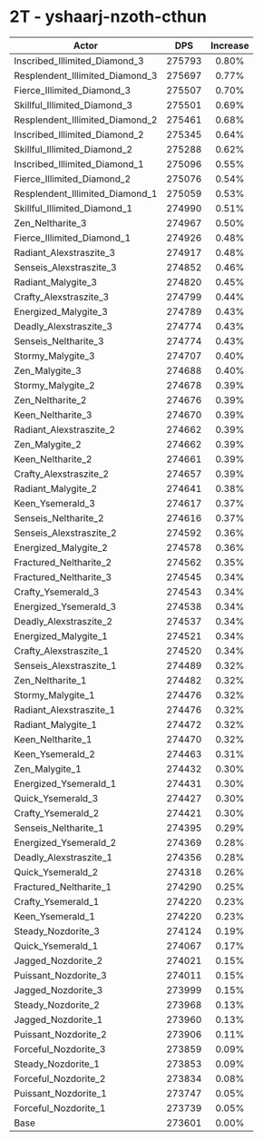 # 2T - yshaarj-nzoth-cthun
| Actor | DPS | Increase |
|---|:---:|:---:|
|Inscribed_Illimited_Diamond_3|275793|0.80%|
|Resplendent_Illimited_Diamond_3|275697|0.77%|
|Fierce_Illimited_Diamond_3|275507|0.70%|
|Skillful_Illimited_Diamond_3|275501|0.69%|
|Resplendent_Illimited_Diamond_2|275461|0.68%|
|Inscribed_Illimited_Diamond_2|275345|0.64%|
|Skillful_Illimited_Diamond_2|275288|0.62%|
|Inscribed_Illimited_Diamond_1|275096|0.55%|
|Fierce_Illimited_Diamond_2|275076|0.54%|
|Resplendent_Illimited_Diamond_1|275059|0.53%|
|Skillful_Illimited_Diamond_1|274990|0.51%|
|Zen_Neltharite_3|274967|0.50%|
|Fierce_Illimited_Diamond_1|274926|0.48%|
|Radiant_Alexstraszite_3|274917|0.48%|
|Senseis_Alexstraszite_3|274852|0.46%|
|Radiant_Malygite_3|274820|0.45%|
|Crafty_Alexstraszite_3|274799|0.44%|
|Energized_Malygite_3|274789|0.43%|
|Deadly_Alexstraszite_3|274774|0.43%|
|Senseis_Neltharite_3|274774|0.43%|
|Stormy_Malygite_3|274707|0.40%|
|Zen_Malygite_3|274688|0.40%|
|Stormy_Malygite_2|274678|0.39%|
|Zen_Neltharite_2|274676|0.39%|
|Keen_Neltharite_3|274670|0.39%|
|Radiant_Alexstraszite_2|274662|0.39%|
|Zen_Malygite_2|274662|0.39%|
|Keen_Neltharite_2|274661|0.39%|
|Crafty_Alexstraszite_2|274657|0.39%|
|Radiant_Malygite_2|274641|0.38%|
|Keen_Ysemerald_3|274617|0.37%|
|Senseis_Neltharite_2|274616|0.37%|
|Senseis_Alexstraszite_2|274592|0.36%|
|Energized_Malygite_2|274578|0.36%|
|Fractured_Neltharite_2|274562|0.35%|
|Fractured_Neltharite_3|274545|0.34%|
|Crafty_Ysemerald_3|274543|0.34%|
|Energized_Ysemerald_3|274538|0.34%|
|Deadly_Alexstraszite_2|274537|0.34%|
|Energized_Malygite_1|274521|0.34%|
|Crafty_Alexstraszite_1|274520|0.34%|
|Senseis_Alexstraszite_1|274489|0.32%|
|Zen_Neltharite_1|274482|0.32%|
|Stormy_Malygite_1|274476|0.32%|
|Radiant_Alexstraszite_1|274476|0.32%|
|Radiant_Malygite_1|274472|0.32%|
|Keen_Neltharite_1|274470|0.32%|
|Keen_Ysemerald_2|274463|0.31%|
|Zen_Malygite_1|274432|0.30%|
|Energized_Ysemerald_1|274431|0.30%|
|Quick_Ysemerald_3|274427|0.30%|
|Crafty_Ysemerald_2|274421|0.30%|
|Senseis_Neltharite_1|274395|0.29%|
|Energized_Ysemerald_2|274369|0.28%|
|Deadly_Alexstraszite_1|274356|0.28%|
|Quick_Ysemerald_2|274318|0.26%|
|Fractured_Neltharite_1|274290|0.25%|
|Crafty_Ysemerald_1|274220|0.23%|
|Keen_Ysemerald_1|274220|0.23%|
|Steady_Nozdorite_3|274124|0.19%|
|Quick_Ysemerald_1|274067|0.17%|
|Jagged_Nozdorite_2|274021|0.15%|
|Puissant_Nozdorite_3|274011|0.15%|
|Jagged_Nozdorite_3|273999|0.15%|
|Steady_Nozdorite_2|273968|0.13%|
|Jagged_Nozdorite_1|273960|0.13%|
|Puissant_Nozdorite_2|273906|0.11%|
|Forceful_Nozdorite_3|273859|0.09%|
|Steady_Nozdorite_1|273853|0.09%|
|Forceful_Nozdorite_2|273834|0.08%|
|Puissant_Nozdorite_1|273747|0.05%|
|Forceful_Nozdorite_1|273739|0.05%|
|Base|273601|0.00%|
